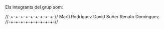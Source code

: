 Els integrants del grup som:

//-+-+-+-+-+-+-+-+-+-//
    Martí Rodríguez
    David Suñer
    Renato Dominguez
//-+-+-+-+-+-+-+-+-+-//
